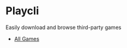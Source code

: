 # Playcli

Easily download and browse third-party games

- [All Games](https://www.elamigos-games.com/)

